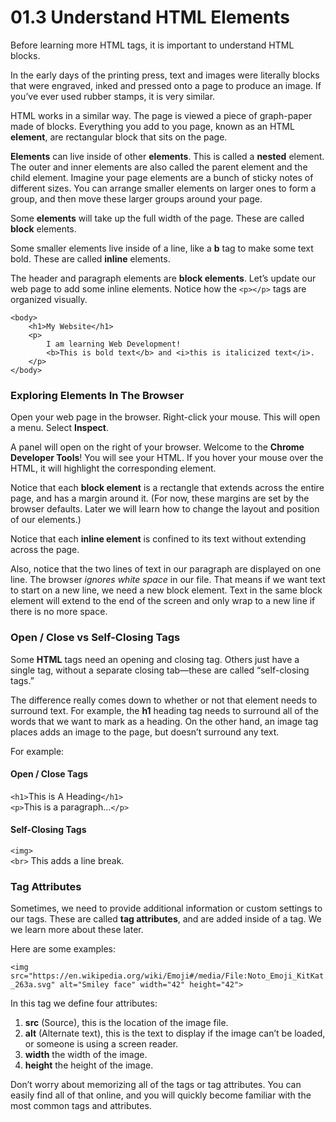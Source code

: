 <!DOCTYPE html>
<html>

<head>
  <meta charset="utf-8">
  <meta name="viewport" content="width=device-width, initial-scale=1.0">
  <title>01.3 Understand HTML Elements</title>
  <link rel="stylesheet" href="https://stackedit.io/style.css" />
</head>

<body class="stackedit">
  <div class="stackedit__html"><h1 id="understand-html-elements">01.3 Understand HTML Elements</h1>
<p>Before learning more HTML tags, it is important to understand HTML blocks.</p>
<p>In the early days of the printing press, text and images were literally blocks that were engraved, inked and pressed onto a page to produce an image. If you’ve ever used rubber stamps, it is very similar.</p>
<p>HTML works in a similar way. The page is viewed a piece of graph-paper made of blocks. Everything you add to you page, known as an HTML <strong>element</strong>, are rectangular block that sits on the page.</p>
<p><strong>Elements</strong> can live inside of other <strong>elements</strong>. This is called a <strong>nested</strong> element. The outer and inner elements are also called the parent element and the child element. Imagine your page elements are a bunch of sticky notes of different sizes. You can arrange smaller elements on larger ones to form a group, and then move these larger groups around your page.</p>
<p>Some <strong>elements</strong> will take up the full width of the page. These are called <strong>block</strong> elements.</p>
<p>Some smaller elements live inside of a line, like a <strong>b</strong> tag to make some text bold. These are called <strong>inline</strong> elements.</p>
<p>The header and paragraph elements are <strong>block elements</strong>. Let’s update our web page to add some inline elements. Notice how the <code>&lt;p&gt;&lt;/p&gt;</code> tags are organized visually.</p>
<pre><code>&lt;body&gt;
	&lt;h1&gt;My Website&lt;/h1&gt;
	&lt;p&gt;
    	I am learning Web Development!
    	&lt;b&gt;This is bold text&lt;/b&gt; and &lt;i&gt;this is italicized text&lt;/i&gt;.
	&lt;/p&gt;
&lt;/body&gt;
</code></pre>
<h3 id="exploring-elements-in-the-browser">Exploring Elements In The Browser</h3>
<p>Open your web page in the browser. Right-click your mouse. This will open a menu. Select <strong>Inspect</strong>.</p>
<p>A panel will open on the right of your browser. Welcome to the <strong>Chrome Developer Tools</strong>! You will see your HTML. If you hover your mouse over the HTML, it will highlight the corresponding element.</p>
<p>Notice that each <strong>block element</strong> is a rectangle that extends across the entire page, and has a margin around it. (For now, these margins are set by the browser defaults. Later we will learn how to change the layout and position of our elements.)</p>
<p>Notice that each <strong>inline element</strong> is confined to its text without extending across the page.</p>
<p>Also, notice that the two lines of text in our paragraph are displayed on one line. The browser <em>ignores white space</em> in our file. That means if we want text to start on a new line, we need a new block element. Text in the same block element will extend to the end of the screen and only wrap to a new line if there is no more space.</p>
<h3 id="open--close-vs-self-closing-tags">Open / Close vs Self-Closing Tags</h3>
<p>Some <strong>HTML</strong> tags need an opening and closing tag. Others just have a single tag, without a separate closing tab—these are called “self-closing tags.”</p>
<p>The difference really comes down to whether or not that element needs to surround text. For example, the <strong>h1</strong> heading tag needs to surround all of the words that we want to mark as a heading. On the other hand, an image tag places adds an image to the page, but doesn’t surround any text.</p>
<p>For example:</p>
<h4 id="open--close-tags">Open / Close Tags</h4>
<p><code>&lt;h1&gt;</code>This is A Heading<code>&lt;/h1&gt;</code><br>
<code>&lt;p&gt;</code>This is a paragraph…<code>&lt;/p&gt;</code></p>
<h4 id="self-closing-tags">Self-Closing Tags</h4>
<p><code>&lt;img&gt;</code><br>
<code>&lt;br&gt;</code> This adds a line break.</p>
<h3 id="tag-attributes">Tag Attributes</h3>
<p>Sometimes, we need to provide additional information or custom settings to our tags. These are called <strong>tag attributes</strong>, and are added inside of a tag. We we learn more about these later.</p>
<p>Here are some examples:</p>
<p><code>&lt;img src="https://en.wikipedia.org/wiki/Emoji#/media/File:Noto_Emoji_KitKat_263a.svg" alt="Smiley face" width="42" height="42"&gt;</code></p>
<p>In this tag we define four attributes:</p>
<ol>
<li><strong>src</strong> (Source), this is the location of the image file.</li>
<li><strong>alt</strong> (Alternate text), this is the text to display if the image can’t be loaded, or someone is using a screen reader.</li>
<li><strong>width</strong> the width of the image.</li>
<li><strong>height</strong> the height of the image.</li>
</ol>
<p>Don’t worry about memorizing all of the tags or tag attributes. You can easily find all of that online, and you will quickly become familiar with the most common tags and attributes.</p>
</div>
</body>

</html>
